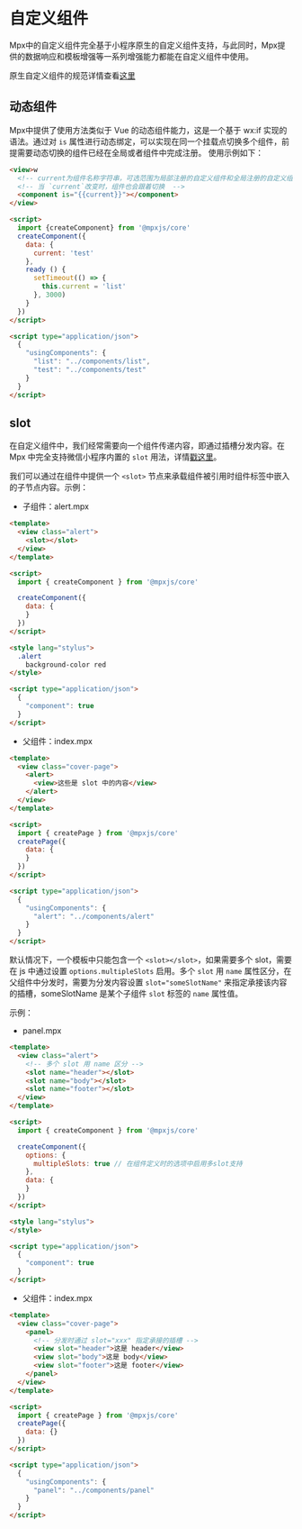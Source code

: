 # 自定义组件

Mpx中的自定义组件完全基于小程序原生的自定义组件支持，与此同时，Mpx提供的数据响应和模板增强等一系列增强能力都能在自定义组件中使用。

原生自定义组件的规范详情查看[这里](https://developers.weixin.qq.com/miniprogram/dev/reference/api/Component.html)

## 动态组件

Mpx中提供了使用方法类似于 Vue 的动态组件能力，这是一个基于 wx:if 实现的语法。通过对 `is` 属性进行动态绑定，可以实现在同一个挂载点切换多个组件，前提需要动态切换的组件已经在全局或者组件中完成注册。
使用示例如下：

```html
<view>w
  <!-- current为组件名称字符串，可选范围为局部注册的自定义组件和全局注册的自定义组件 -->
  <!-- 当 `current`改变时，组件也会跟着切换  -->
  <component is="{{current}}"></component>
</view>

<script>
  import {createComponent} from '@mpxjs/core'
  createComponent({
    data: {
      current: 'test'
    },
    ready () {
      setTimeout(() => {
        this.current = 'list'
      }, 3000)
    }
  })
</script>

<script type="application/json">
  {
    "usingComponents": {
      "list": "../components/list",
      "test": "../components/test"
    }
  }
</script>
```

## slot

在自定义组件中，我们经常需要向一个组件传递内容，即通过插槽分发内容。在 Mpx 中完全支持微信小程序内置的 `slot` 用法，详情[戳这里](https://developers.weixin.qq.com/miniprogram/dev/framework/custom-component/wxml-wxss.html)。

我们可以通过在组件中提供一个 `<slot>` 节点来承载组件被引用时组件标签中嵌入的子节点内容。示例：

+ 子组件：alert.mpx

```html
<template>
  <view class="alert">
    <slot></slot>
  </view>
</template>

<script>
  import { createComponent } from '@mpxjs/core'

  createComponent({
    data: {
    }
  })
</script>

<style lang="stylus">
  .alert
    background-color red
</style>

<script type="application/json">
  {
    "component": true
  }
</script>

``` 

+ 父组件：index.mpx

```html
<template>
  <view class="cover-page">
    <alert>
      <view>这些是 slot 中的内容</view>
    </alert>
  </view>
</template>

<script>
  import { createPage } from '@mpxjs/core'
  createPage({
    data: {
    }
  })
</script>

<script type="application/json">
  {
    "usingComponents": {
      "alert": "../components/alert"
    }
  }
</script>

```

默认情况下，一个模板中只能包含一个 `<slot></slot>`，如果需要多个 slot，需要在 js 中通过设置 `options.multipleSlots` 启用。多个 `slot` 用 `name` 属性区分，在父组件中分发时，需要为分发内容设置 `slot="someSlotName"` 来指定承接该内容的插槽，someSlotName 是某个子组件 `slot` 标签的 `name` 属性值。 

示例：
+ panel.mpx

```html
<template>
  <view class="alert">
    <!-- 多个 slot 用 name 区分 -->
    <slot name="header"></slot>
    <slot name="body"></slot>
    <slot name="footer"></slot>
  </view>
</template>

<script>
  import { createComponent } from '@mpxjs/core'

  createComponent({
    options: {
      multipleSlots: true // 在组件定义时的选项中启用多slot支持
    },
    data: {
    }
  })
</script>

<style lang="stylus">
</style>

<script type="application/json">
  {
    "component": true
  }
</script>

```   

+ 父组件：index.mpx

```html
<template>
  <view class="cover-page">
    <panel>
      <!-- 分发时通过 slot="xxx" 指定承接的插槽 -->
      <view slot="header">这是 header</view>
      <view slot="body">这是 body</view>
      <view slot="footer">这是 footer</view>
    </panel>
  </view>
</template>

<script>
  import { createPage } from '@mpxjs/core'
  createPage({
    data: {}
  })
</script>

<script type="application/json">
  {
    "usingComponents": {
      "panel": "../components/panel"
    }
  }
</script>

```
